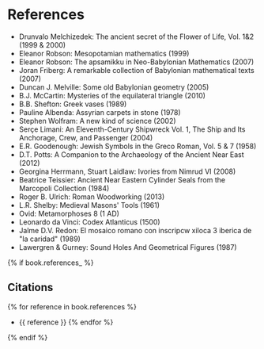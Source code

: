 # References

* Drunvalo Melchizedek: The ancient secret of the Flower of Life, Vol. 1&2 (1999 & 2000)
* Eleanor Robson: Mesopotamian mathematics (1999)
* Eleanor Robson: The apsamikku in Neo-Babylonian Mathematics (2007)
* Joran Friberg: A remarkable collection of Babylonian mathematical texts (2007)
* Duncan J. Melville: Some old Babylonian geometry (2005)
* B.J. McCartin: Mysteries of the equilateral triangle (2010)
* B.B. Shefton: Greek vases (1989)
* Pauline Albenda: Assyrian carpets in stone (1978)
* Stephen Wolfram: A new kind of science (2002)
* Serçe Limani: An Eleventh-Century Shipwreck Vol. 1, The Ship and Its Anchorage, Crew, and Passenger (2004)
* E.R. Goodenough: Jewish Symbols in the Greco Roman, Vol. 5 & 7 (1958)
* D.T. Potts: A Companion to the Archaeology of the Ancient Near East (2012)
* Georgina Herrmann, Stuart Laidlaw: Ivories from Nimrud VI (2008)
* Beatrice Teissier: Ancient Near Eastern Cylinder Seals from the Marcopoli Collection (1984)
* Roger B. Ulrich: Roman Woodworking (2013)
* L.R. Shelby: Medieval Masons' Tools (1961)
* Ovid: Metamorphoses 8 (1 AD)
* Leonardo da Vinci: Codex Atlanticus (1500)
* Jalme D.V. Redon: El mosaico romano con inscripcw xiloca 3 iberica de "la caridad" (1989)
* Lawergren & Gurney: Sound Holes And Geometrical Figures (1987)

{% if book.references_ %}

## Citations

{% for reference in book.references %}
* {{ reference }}
{% endfor %}

{% endif %}

